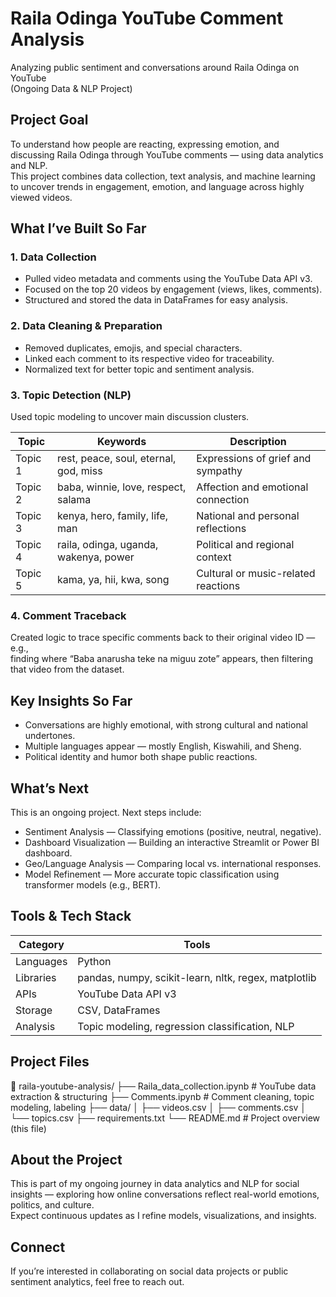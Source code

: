 # Raila Odinga YouTube Comment Analysis

Analyzing public sentiment and conversations around Raila Odinga on YouTube  
(Ongoing Data & NLP Project)

## Project Goal

To understand how people are reacting, expressing emotion, and discussing Raila Odinga through YouTube comments — using data analytics and NLP.  
This project combines data collection, text analysis, and machine learning to uncover trends in engagement, emotion, and language across highly viewed videos.

## What I’ve Built So Far

### 1. Data Collection
- Pulled video metadata and comments using the YouTube Data API v3.  
- Focused on the top 20 videos by engagement (views, likes, comments).  
- Structured and stored the data in DataFrames for easy analysis.  

### 2. Data Cleaning & Preparation
- Removed duplicates, emojis, and special characters.  
- Linked each comment to its respective video for traceability.  
- Normalized text for better topic and sentiment analysis.  

### 3. Topic Detection (NLP)
Used topic modeling to uncover main discussion clusters.

| Topic | Keywords | Description |
|--------|-----------|-------------|
| Topic 1 | rest, peace, soul, eternal, god, miss | Expressions of grief and sympathy |
| Topic 2 | baba, winnie, love, respect, salama | Affection and emotional connection |
| Topic 3 | kenya, hero, family, life, man | National and personal reflections |
| Topic 4 | raila, odinga, uganda, wakenya, power | Political and regional context |
| Topic 5 | kama, ya, hii, kwa, song | Cultural or music-related reactions |

### 4. Comment Traceback
Created logic to trace specific comments back to their original video ID — e.g.,  
finding where “Baba anarusha teke na miguu zote” appears, then filtering that video from the dataset.

## Key Insights So Far
- Conversations are highly emotional, with strong cultural and national undertones.  
- Multiple languages appear — mostly English, Kiswahili, and Sheng.  
- Political identity and humor both shape public reactions.  

## What’s Next
This is an ongoing project. Next steps include:
- Sentiment Analysis — Classifying emotions (positive, neutral, negative).  
- Dashboard Visualization — Building an interactive Streamlit or Power BI dashboard.  
- Geo/Language Analysis — Comparing local vs. international responses.  
- Model Refinement — More accurate topic classification using transformer models (e.g., BERT).  

## Tools & Tech Stack

| Category | Tools |
|-----------|-------|
| Languages | Python |
| Libraries | pandas, numpy, scikit-learn, nltk, regex, matplotlib |
| APIs | YouTube Data API v3 |
| Storage | CSV, DataFrames |
| Analysis | Topic modeling, regression classification, NLP |

## Project Files
📁 raila-youtube-analysis/
├── Raila_data_collection.ipynb    # YouTube data extraction & structuring
├── Comments.ipynb                 # Comment cleaning, topic modeling, labeling
├── data/
│   ├── videos.csv
│   ├── comments.csv
│   └── topics.csv
├── requirements.txt
└── README.md                      # Project overview (this file)

## About the Project
This is part of my ongoing journey in data analytics and NLP for social insights — exploring how online conversations reflect real-world emotions, politics, and culture.  
Expect continuous updates as I refine models, visualizations, and insights.

## Connect
If you’re interested in collaborating on social data projects or public sentiment analytics, feel free to reach out.
